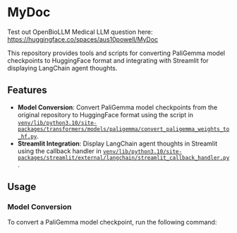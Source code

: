 # MyDoc

Test out OpenBioLLM Medical LLM question here: https://huggingface.co/spaces/aus10powell/MyDoc

This repository provides tools and scripts for converting PaliGemma model checkpoints to HuggingFace format and integrating with Streamlit for displaying LangChain agent thoughts.

## Features

- **Model Conversion**: Convert PaliGemma model checkpoints from the original repository to HuggingFace format using the script in [`venv/lib/python3.10/site-packages/transformers/models/paligemma/convert_paligemma_weights_to_hf.py`](venv/lib/python3.10/site-packages/transformers/models/paligemma/convert_paligemma_weights_to_hf.py).
- **Streamlit Integration**: Display LangChain agent thoughts in Streamlit using the callback handler in [`venv/lib/python3.10/site-packages/streamlit/external/langchain/streamlit_callback_handler.py`](venv/lib/python3.10/site-packages/streamlit/external/langchain/streamlit_callback_handler.py).

## Usage

### Model Conversion

To convert a PaliGemma model checkpoint, run the following command: